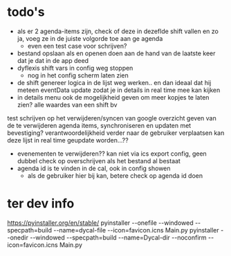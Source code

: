 # todo's

- als er 2 agenda-items zijn, check of deze in dezeflde shift vallen en zo ja, voeg ze in de juiste volgorde toe aan ge
  agenda
    - even een test case voor schrijven?
- bestand opslaan als en openen doen aan de hand van de laatste keer dat je dat in de app deed
- dyflexis shift vars in config weg stoppen
  - nog in het config scherm laten zien
- de shift genereer logica in de lijst weg werken.. en dan ideaal dat hij meteen eventData update zodat je in details in
  real time mee kan kijken
- in details menu ook de mogelijkheid geven om meer kopjes te laten zien? alle waardes van een shift bv

test schrijven op het verwijderen/syncen  van google
  overzicht geven van de te verwijderen agenda items, synchroniseren en updaten met bevestiging? verantwoordelijkheid verder naar de gebruiker verplaatsen
kan deze lijst in real time geupdate worden...??
- evenementen te verwijderen?? kan niet via ics
export config, geen dubbel check op overschrijven als het bestand al bestaat
- agenda id is te vinden in de cal, ook in config showen
  - als de gebruiker hier bij kan, betere check op agenda id doen
# ter dev info

https://pyinstaller.org/en/stable/
pyinstaller --onefile --windowed --specpath=build --name=dycal-file --icon=favicon.icns Main.py
pyinstaller --onedir --windowed --specpath=build --name=Dycal-dir --noconfirm --icon=favicon.icns Main.py